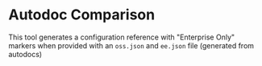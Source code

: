 # Autodoc Comparison

This tool generates a configuration reference with "Enterprise Only" markers when provided with an `oss.json` and `ee.json` file (generated from autodocs)

